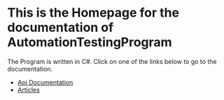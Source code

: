 # This is the Homepage for the documentation of AutomationTestingProgram
The Program is written in C#. Click on one of the links below to go to the documentation.
* [Api Documentation](https://zzzrst.github.io/AutomationTestingProgram/api/index.html)
* [Articles](https://zzzrst.github.io/AutomationTestingProgram/articles/intro.html)
